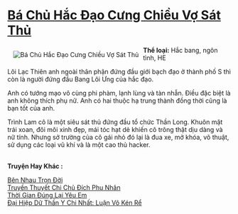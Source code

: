 <a href="https://utruyen.com/ba-chu-hac-dao-cung-chieu-vo-sat-thu/8041/" title="Bá Chủ Hắc Đạo Cưng Chiều Vợ Sát Thủ"><h1>Bá Chủ Hắc Đạo Cưng Chiều Vợ Sát Thủ</h1></a><div style="display:table"><img align="right" style="float: left; padding: 10px;" src="https://utruyen.com/images/story/200x260/ba-chu-hac-dao-cung-chieu-vo-sat-thu.jpg" alt="Bá Chủ Hắc Đạo Cưng Chiều Vợ Sát Thủ"><b>Thể loại:</b> Hắc bang, ngôn tình, HE<p></p>Lôi Lạc Thiên anh ngoài thân phận đứng đầu giới bạch đạo ở thành phố S thì còn là người đứng đầu Bang Lôi Ưng của hắc đạo.<p></p>Anh có tướng mạo vô cùng phi phàm, lạnh lùng và tàn nhẫn. Điều đặc biệt là anh không thích phụ nữ. Anh có hai thuộc hạ trung thành đồng thời cũng là bạn tốt của anh.<p></p>Trình Lam cô là một siêu sát thủ đứng đầu tổ chức Thần Long. Khuôn mặt trái xoan, đôi môi xinh đẹp, mái tóc hạt dẻ khiến cô trông thật dịu dàng và nữ tính. Nhưng sở trường của cô gái nhỏ đó lại là đua xe, mở khóa, võ thuật, sử dụng các loại vũ khí và là một cao thủ hacker.</div><p><br><b>Truyện Hay Khác :</b></p><a href="https://utruyen.com/ben-nhau-tron-doi/650/" alt="Bên Nhau Trọn Đời">Bên Nhau Trọn Đời</a><br/><a href="https://github.com/quanluxury/truyenhot/tree/master/truyenhay/8815/" alt="Truyền Thuyết Chi Chủ Đích Phu Nhân">Truyền Thuyết Chi Chủ Đích Phu Nhân</a><br/><a href="https://github.com/quanluxury/ngontinhhot/tree/master/truyenhay/20368/" alt="Thời Gian Đúng Lại Yêu Em">Thời Gian Đúng Lại Yêu Em</a><br/><a href="https://dammyh.wordpress.com/2019/11/07/dai-hiep-du-than-y-chi-nhat-luan-vo-ken-re/" alt="Đại Hiệp Dữ Thần Y Chi Nhất: Luận Võ Kén Rể">Đại Hiệp Dữ Thần Y Chi Nhất: Luận Võ Kén Rể</a><br/>